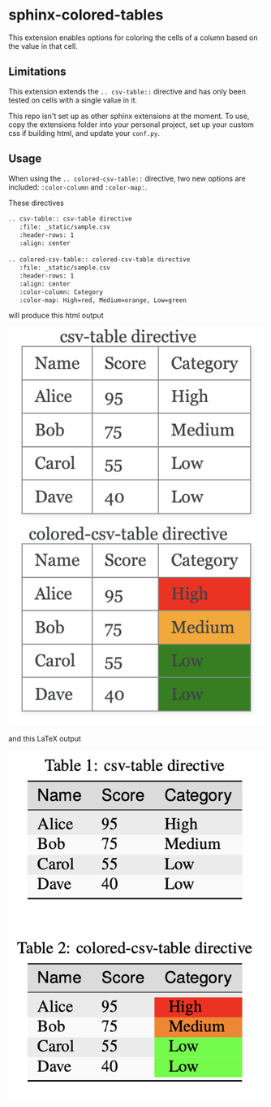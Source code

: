 # sphinx-colored-tables

This extension enables options for coloring the cells of a column
based on the value in that cell.

## Limitations

This extension extends the `.. csv-table::` directive
and has only been tested on cells with a single value in it.

This repo isn't set up as other sphinx extensions at the moment. To use,
copy the extensions folder into your personal project, set up your
custom css if building html, and update your `conf.py`.

## Usage

When using the `.. colored-csv-table::` directive, two new options are included:
`:color-column` and `:color-map:`.

These directives

```{rst}
.. csv-table:: csv-table directive
   :file: _static/sample.csv
   :header-rows: 1
   :align: center

.. colored-csv-table:: colored-csv-table directive
   :file: _static/sample.csv
   :header-rows: 1
   :align: center
   :color-column: Category
   :color-map: High=red, Medium=orange, Low=green
```

will produce this html output

![html example](example/html.png "HTML")

and this LaTeX output

![latex example](example/latex.png "LaTeX")

